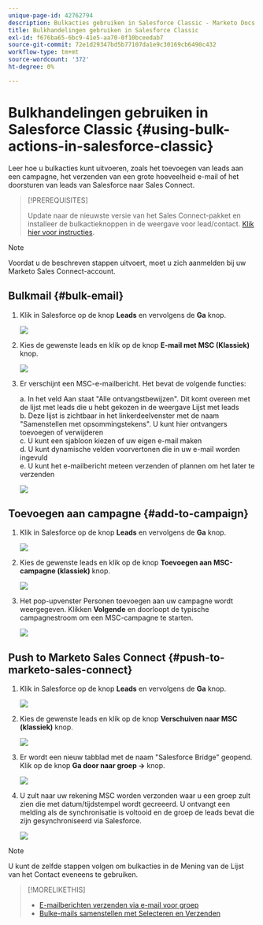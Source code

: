```yaml
---
unique-page-id: 42762794
description: Bulkacties gebruiken in Salesforce Classic - Marketo Docs - Productdocumentatie
title: Bulkhandelingen gebruiken in Salesforce Classic
exl-id: f676ba65-6bc9-41e5-aa70-0f10bceedab7
source-git-commit: 72e1d29347bd5b77107da1e9c30169cb6490c432
workflow-type: tm+mt
source-wordcount: '372'
ht-degree: 0%

---
```


# Bulkhandelingen gebruiken in Salesforce Classic {#using-bulk-actions-in-salesforce-classic}

Leer hoe u bulkacties kunt uitvoeren, zoals het toevoegen van leads aan een campagne, het verzenden van een grote hoeveelheid e-mail of het doorsturen van leads van Salesforce naar Sales Connect.

>[!PREREQUISITES]
>
>Update naar de nieuwste versie van het Sales Connect-pakket en installeer de bulkactieknoppen in de weergave voor lead/contact. [Klik hier voor instructies](https://s3.amazonaws.com/tout-user-store/salesforce/assets/Marketo+Sales+Engage+For+Salesforce_+Installation+and+Success+Guide.pdf).

>[!NOTE]
>
>Voordat u de beschreven stappen uitvoert, moet u zich aanmelden bij uw Marketo Sales Connect-account.

## Bulkmail {#bulk-email}

1. Klik in Salesforce op de knop **Leads** en vervolgens de **Ga** knop.

   ![](assets/one-5.png)

1. Kies de gewenste leads en klik op de knop **E-mail met MSC (Klassiek)** knop.

   ![](assets/two-5.png)

1. Er verschijnt een MSC-e-mailbericht. Het bevat de volgende functies:

   a. In het veld Aan staat &quot;Alle ontvangstbewijzen&quot;. Dit komt overeen met de lijst met leads die u hebt gekozen in de weergave Lijst met leads\
   b. Deze lijst is zichtbaar in het linkerdeelvenster met de naam &quot;Samenstellen met opsommingstekens&quot;. U kunt hier ontvangers toevoegen of verwijderen\
   c. U kunt een sjabloon kiezen of uw eigen e-mail maken\
   d. U kunt dynamische velden voorvertonen die in uw e-mail worden ingevuld\
   e. U kunt het e-mailbericht meteen verzenden of plannen om het later te verzenden

   ![](assets/three-4.png)

## Toevoegen aan campagne {#add-to-campaign}

1. Klik in Salesforce op de knop **Leads** en vervolgens de **Ga** knop.

   ![](assets/four-3.png)

1. Kies de gewenste leads en klik op de knop **Toevoegen aan MSC-campagne (klassiek)** knop.

   ![](assets/five-3.png)

1. Het pop-upvenster Personen toevoegen aan uw campagne wordt weergegeven. Klikken **Volgende** en doorloopt de typische campagnestroom om een MSC-campagne te starten.

   ![](assets/six.png)

## Push to Marketo Sales Connect {#push-to-marketo-sales-connect}

1. Klik in Salesforce op de knop **Leads** en vervolgens de **Ga** knop.

   ![](assets/seven-1.png)

1. Kies de gewenste leads en klik op de knop **Verschuiven naar MSC (klassiek)** knop.

   ![](assets/eight-1.png)

1. Er wordt een nieuw tabblad met de naam &quot;Salesforce Bridge&quot; geopend. Klik op de knop **Ga door naar groep →** knop.

   ![](assets/nine-1.png)

1. U zult naar uw rekening MSC worden verzonden waar u een groep zult zien die met datum/tijdstempel wordt gecreeerd. U ontvangt een melding als de synchronisatie is voltooid en de groep de leads bevat die zijn gesynchroniseerd via Salesforce.

   ![](assets/ten.png)

>[!NOTE]
>
>U kunt de zelfde stappen volgen om bulkacties in de Mening van de Lijst van het Contact eveneens te gebruiken.

>[!MORELIKETHIS]
>
>* [E-mailberichten verzenden via e-mail voor groep](/help/marketo/product-docs/marketo-sales-connect/email/using-the-compose-window/sending-emails-via-group-email.md)
>* [Bulke-mails samenstellen met Selecteren en Verzenden](/help/marketo/product-docs/marketo-sales-connect/email/using-the-compose-window/composing-bulk-emails-with-select-and-send.md#sending-emails)

